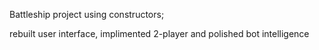 Battleship project using constructors;

rebuilt user interface, implimented 2-player and polished bot intelligence
